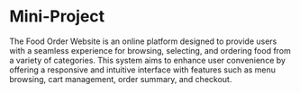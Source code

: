 # Mini-Project

The Food Order Website is an online platform designed to provide users with a
seamless experience for browsing, selecting, and ordering food from a variety of
categories. This system aims to enhance user convenience by offering a responsive
and intuitive interface with features such as menu browsing, cart management, order
summary, and checkout.